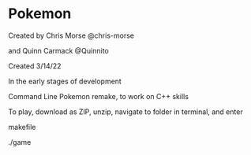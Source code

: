 # Pokemon
Created by Chris Morse @chris-morse 

and Quinn Carmack @Quinnito

Created 3/14/22

In the early stages of development


Command Line Pokemon remake, 
to work on C++ skills

To play, download as ZIP, unzip, navigate to folder in terminal, and enter

makefile 

./game 
